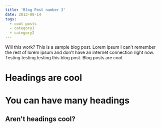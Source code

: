 ```yaml
---
title: 'Blog Post number 2'
date: 2013-08-14
tags:
  - cool posts
  - category1
  - category2
---
```

Will this work?
This is a sample blog post. Lorem ipsum I can't remember the rest of lorem ipsum and don't have an internet connection right now. Testing testing testing this blog post. Blog posts are cool.

Headings are cool
======

You can have many headings
======

Aren't headings cool?
------

